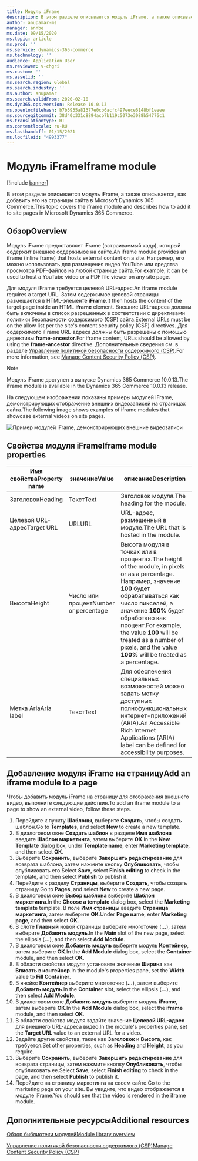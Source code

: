 ```yaml
---
title: Модуль iFrame
description: В этом разделе описывается модуль iFrame, а также описывается, как добавить его на страницы сайта в Microsoft Dynamics 365 Commerce.
author: anupamar-ms
manager: annbe
ms.date: 09/15/2020
ms.topic: article
ms.prod: ''
ms.service: dynamics-365-commerce
ms.technology: ''
audience: Application User
ms.reviewer: v-chgri
ms.custom: ''
ms.assetid: ''
ms.search.region: Global
ms.search.industry: ''
ms.author: anupamar
ms.search.validFrom: 2020-02-10
ms.dyn365.ops.version: Release 10.0.13
ms.openlocfilehash: b7b5935a81377e0cb6acfc497eece6148bf1eeee
ms.sourcegitcommit: 38d40c331c8894acb7b119c5073e3088b54776c1
ms.translationtype: HT
ms.contentlocale: ru-RU
ms.lasthandoff: 01/15/2021
ms.locfileid: "4993377"
---
```

# <a name="iframe-module"></a><span data-ttu-id="2cac6-103">Модуль iFrame</span><span class="sxs-lookup"><span data-stu-id="2cac6-103">Iframe module</span></span>

[!include [banner](includes/banner.md)]

<span data-ttu-id="2cac6-104">В этом разделе описывается модуль iFrame, а также описывается, как добавить его на страницы сайта в Microsoft Dynamics 365 Commerce.</span><span class="sxs-lookup"><span data-stu-id="2cac6-104">This topic covers the iframe module and describes how to add it to site pages in Microsoft Dynamics 365 Commerce.</span></span>

## <a name="overview"></a><span data-ttu-id="2cac6-105">Обзор</span><span class="sxs-lookup"><span data-stu-id="2cac6-105">Overview</span></span>

<span data-ttu-id="2cac6-106">Модуль iFrame предоставляет iFrame (встраиваемый кадр), который содержит внешнее содержимое на сайте.</span><span class="sxs-lookup"><span data-stu-id="2cac6-106">An iframe module provides an iframe (inline frame) that hosts external content on a site.</span></span> <span data-ttu-id="2cac6-107">Например, его можно использовать для размещения видео YouTube или средства просмотра PDF-файлов на любой странице сайта.</span><span class="sxs-lookup"><span data-stu-id="2cac6-107">For example, it can be used to host a YouTube video or a PDF file viewer on any site page.</span></span> 

<span data-ttu-id="2cac6-108">Для модуля iFrame требуется целевой URL-адрес.</span><span class="sxs-lookup"><span data-stu-id="2cac6-108">An iframe module requires a target URL.</span></span> <span data-ttu-id="2cac6-109">Затем содержимое целевой страницы размещается в HTML-элементе **iFrame**.</span><span class="sxs-lookup"><span data-stu-id="2cac6-109">It then hosts the content of the target page inside an HTML **iframe** element.</span></span> <span data-ttu-id="2cac6-110">Внешние URL-адреса должны быть включены в список разрешенных в соответствии с директивами политики безопасности содержимого (CSP) сайта.</span><span class="sxs-lookup"><span data-stu-id="2cac6-110">External URLs must be on the allow list per the site's content security policy (CSP) directives.</span></span> <span data-ttu-id="2cac6-111">Для содержимого iFrame URL-адреса должны быть разрешены с помощью директивы **frame-ancestor**.</span><span class="sxs-lookup"><span data-stu-id="2cac6-111">For iframe content, URLs should be allowed by using the **frame-ancestor** directive.</span></span> <span data-ttu-id="2cac6-112">Дополнительные сведения см. в разделе [Управление политикой безопасности содержимого (CSP)](manage-csp.md).</span><span class="sxs-lookup"><span data-stu-id="2cac6-112">For more information, see [Manage Content Security Policy (CSP)](manage-csp.md).</span></span>

> [!NOTE]
> <span data-ttu-id="2cac6-113">Модуль iFrame доступен в выпуске Dynamics 365 Commerce 10.0.13.</span><span class="sxs-lookup"><span data-stu-id="2cac6-113">The iframe module is available in the Dynamics 365 Commerce 10.0.13 release.</span></span>

<span data-ttu-id="2cac6-114">На следующем изображении показаны примеры модулей iFrame, демонстрирующих отображение внешних видеозаписей на страницах сайта.</span><span class="sxs-lookup"><span data-stu-id="2cac6-114">The following image shows examples of iframe modules that showcase external videos on site pages.</span></span>

![Пример модулей iFrame, демонстрирующих внешние видеозаписи](./media/ecommerce-iframe.PNG)

## <a name="iframe-module-properties"></a><span data-ttu-id="2cac6-116">Свойства модуля iFrame</span><span class="sxs-lookup"><span data-stu-id="2cac6-116">Iframe module properties</span></span>

| <span data-ttu-id="2cac6-117">Имя свойства</span><span class="sxs-lookup"><span data-stu-id="2cac6-117">Property name</span></span>             | <span data-ttu-id="2cac6-118">значение</span><span class="sxs-lookup"><span data-stu-id="2cac6-118">Value</span></span>                 | <span data-ttu-id="2cac6-119">описание</span><span class="sxs-lookup"><span data-stu-id="2cac6-119">Description</span></span> |
|---------------------------|-----------------------|-------------|
| <span data-ttu-id="2cac6-120">Заголовок</span><span class="sxs-lookup"><span data-stu-id="2cac6-120">Heading</span></span> | <span data-ttu-id="2cac6-121">Текст</span><span class="sxs-lookup"><span data-stu-id="2cac6-121">Text</span></span> | <span data-ttu-id="2cac6-122">Заголовок модуля.</span><span class="sxs-lookup"><span data-stu-id="2cac6-122">The heading for the module.</span></span> |
| <span data-ttu-id="2cac6-123">Целевой URL-адрес</span><span class="sxs-lookup"><span data-stu-id="2cac6-123">Target URL</span></span> | <span data-ttu-id="2cac6-124">URL</span><span class="sxs-lookup"><span data-stu-id="2cac6-124">URL</span></span> | <span data-ttu-id="2cac6-125">URL-адрес, размещенный в модуле.</span><span class="sxs-lookup"><span data-stu-id="2cac6-125">The URL that is hosted in the module.</span></span> |
| <span data-ttu-id="2cac6-126">Высота</span><span class="sxs-lookup"><span data-stu-id="2cac6-126">Height</span></span> | <span data-ttu-id="2cac6-127">Число или процент</span><span class="sxs-lookup"><span data-stu-id="2cac6-127">Number or percentage</span></span> | <span data-ttu-id="2cac6-128">Высота модуля в точках или в процентах.</span><span class="sxs-lookup"><span data-stu-id="2cac6-128">The height of the module, in pixels or as a percentage.</span></span> <span data-ttu-id="2cac6-129">Например, значение **100** будет обрабатываться как число пикселей, а значение **100%** будет обработано как процент.</span><span class="sxs-lookup"><span data-stu-id="2cac6-129">For example, the value **100** will be treated as a number of pixels, and the value **100%** will be treated as a percentage.</span></span> |
| <span data-ttu-id="2cac6-130">Метка Aria</span><span class="sxs-lookup"><span data-stu-id="2cac6-130">Aria label</span></span> | <span data-ttu-id="2cac6-131">Текст</span><span class="sxs-lookup"><span data-stu-id="2cac6-131">Text</span></span> | <span data-ttu-id="2cac6-132">Для обеспечения специальных возможностей можно задать метку доступных полнофункциональных интернет-приложений (ARIA).</span><span class="sxs-lookup"><span data-stu-id="2cac6-132">An Accessible Rich Internet Applications (ARIA) label can be defined for accessibility purposes.</span></span> |

## <a name="add-an-iframe-module-to-a-page"></a><span data-ttu-id="2cac6-133">Добавление модуля iFrame на страницу</span><span class="sxs-lookup"><span data-stu-id="2cac6-133">Add an iframe module to a page</span></span>

<span data-ttu-id="2cac6-134">Чтобы добавить модуль iFrame на страницу для отображения внешнего видео, выполните следующие действия.</span><span class="sxs-lookup"><span data-stu-id="2cac6-134">To add an iframe module to a page to show an external video, follow these steps.</span></span>

1. <span data-ttu-id="2cac6-135">Перейдите к пункту **Шаблоны**, выберите **Создать**, чтобы создать шаблон.</span><span class="sxs-lookup"><span data-stu-id="2cac6-135">Go to **Templates**, and select **New** to create a new template.</span></span>
1. <span data-ttu-id="2cac6-136">В диалоговом окне **Создать шаблон** в разделе **Имя шаблона** введите **Шаблон маркетинга**, затем выберите **ОК**.</span><span class="sxs-lookup"><span data-stu-id="2cac6-136">In the **New Template** dialog box, under **Template name**, enter **Marketing template**, and then select **OK**.</span></span>
1. <span data-ttu-id="2cac6-137">Выберите **Сохранить**, выберите **Завершить редактирование** для возврата шаблона, затем нажмите кнопку **Опубликовать**, чтобы опубликовать его.</span><span class="sxs-lookup"><span data-stu-id="2cac6-137">Select **Save**, select **Finish editing** to check in the template, and then select **Publish** to publish it.</span></span>
1. <span data-ttu-id="2cac6-138">Перейдите к разделу **Страницы**, выберите **Создать**, чтобы создать страницу.</span><span class="sxs-lookup"><span data-stu-id="2cac6-138">Go to **Pages**, and select **New** to create a new page.</span></span>
1. <span data-ttu-id="2cac6-139">В диалоговом окне **Выбор шаблона** выберите **Шаблон маркетинга**.</span><span class="sxs-lookup"><span data-stu-id="2cac6-139">In the **Choose a template** dialog box, select the **Marketing template** template.</span></span> <span data-ttu-id="2cac6-140">В поле **Имя страницы** введите **Страница маркетинга**, затем выберите **ОК**.</span><span class="sxs-lookup"><span data-stu-id="2cac6-140">Under **Page name**, enter **Marketing page**, and then select **OK**.</span></span>
1. <span data-ttu-id="2cac6-141">В слоте **Главный** новой страницы выберите многоточие (**...**), затем выберите **Добавить модуль**.</span><span class="sxs-lookup"><span data-stu-id="2cac6-141">In the **Main** slot of the new page, select the ellipsis (**...**), and then select **Add Module**.</span></span>
1. <span data-ttu-id="2cac6-142">В диалоговом окне **Добавить модуль** выберите модуль **Контейнер**, затем выберите **ОК**.</span><span class="sxs-lookup"><span data-stu-id="2cac6-142">In the **Add Module** dialog box, select the **Container** module, and then select **OK**.</span></span>
1. <span data-ttu-id="2cac6-143">В области свойства модуля установите значение **Ширина** как **Вписать в контейнер**.</span><span class="sxs-lookup"><span data-stu-id="2cac6-143">In the module's properties pane, set the **Width** value to **Fill Container**.</span></span>
1. <span data-ttu-id="2cac6-144">В ячейке **Контейнер** выберите многоточие (**...**), затем выберите **Добавить модуль**.</span><span class="sxs-lookup"><span data-stu-id="2cac6-144">In the **Container** slot, select the ellipsis (**...**), and then select **Add Module**.</span></span>
1. <span data-ttu-id="2cac6-145">В диалоговом окне **Добавить модуль** выберите модуль **iFrame**, затем выберите **ОК**.</span><span class="sxs-lookup"><span data-stu-id="2cac6-145">In the **Add Module** dialog box, select the **iframe** module, and then select **OK**.</span></span>
1. <span data-ttu-id="2cac6-146">В области свойства модуля задайте значение **Целевой URL-адрес** для внешнего URL-адреса видео.</span><span class="sxs-lookup"><span data-stu-id="2cac6-146">In the module's properties pane, set the **Target URL** value to an external URL for a video.</span></span>
1. <span data-ttu-id="2cac6-147">Задайте другие свойства, такие как **Заголовок** и **Высота**, как требуется.</span><span class="sxs-lookup"><span data-stu-id="2cac6-147">Set other properties, such as **Heading** and **Height**, as you require.</span></span>
1. <span data-ttu-id="2cac6-148">Выберите **Сохранить**, выберите **Завершить редактирование** для возврата страницы, затем нажмите кнопку **Опубликовать**, чтобы опубликовать ее.</span><span class="sxs-lookup"><span data-stu-id="2cac6-148">Select **Save**, select **Finish editing** to check in the page, and then select **Publish** to publish it.</span></span>
1. <span data-ttu-id="2cac6-149">Перейдите на страницу маркетинга на своем сайте.</span><span class="sxs-lookup"><span data-stu-id="2cac6-149">Go to the marketing page on your site.</span></span> <span data-ttu-id="2cac6-150">Вы увидите, что видео отображается в модуле iFrame.</span><span class="sxs-lookup"><span data-stu-id="2cac6-150">You should see that the video is rendered in the iframe module.</span></span>
 
## <a name="additional-resources"></a><span data-ttu-id="2cac6-151">Дополнительные ресурсы</span><span class="sxs-lookup"><span data-stu-id="2cac6-151">Additional resources</span></span>

[<span data-ttu-id="2cac6-152">Обзор библиотеки модулей</span><span class="sxs-lookup"><span data-stu-id="2cac6-152">Module library overview</span></span>](starter-kit-overview.md)

[<span data-ttu-id="2cac6-153">Управление политикой безопасности содержимого (CSP)</span><span class="sxs-lookup"><span data-stu-id="2cac6-153">Manage Content Security Policy (CSP)</span></span>](manage-csp.md)
